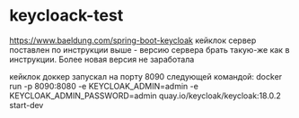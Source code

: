 # keycloack-test

https://www.baeldung.com/spring-boot-keycloak
кейклок сервер поставлен по инструкции выше - версию сервера брать такую-же как в инструкции. Более новая версия не заработала

кейклок доккер запускал на порту 8090 следующей командой:
docker run -p 8090:8080 -e KEYCLOAK_ADMIN=admin -e KEYCLOAK_ADMIN_PASSWORD=admin quay.io/keycloak/keycloak:18.0.2 start-dev